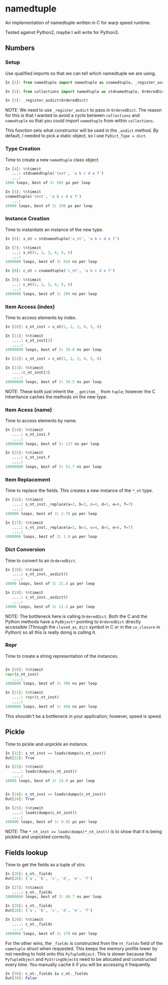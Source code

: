 # namedtuple #


An implementation of namedtuple written in C for warp speed runtime.

Tested against Python2, maybe I will write for Python3.


## Numbers ##

### Setup ###


Use qualified imports so that we can tell which namedtuple we are using.

```python
In [1]: from namedtuple import namedtuple as cnamedtuple, _register_asdict

In [2]: from collections import namedtuple as stdnamedtuple, OrderedDict

In [3]: _register_asdict(OrderedDict)
```

NOTE: We need to use `_register_asdict` to pass in `OrderedDict`. The reason for
this is that I wanted to avoid a cycle between `collections` and `namedtuple` so
that you could import `namedtuple` from within `collections`.

This function sets what constructor will be used in the `_asdict` method. By
default, I needed to pick a static object, so I use `PyDict_Type = dict`.


### Type Creation ###


Time to create a new `namedtuple` class object.

```python
In [4]: %%timeit
   ...: stdnamedtuple('test', 'a b c d e f')
   ...:
1000 loops, best of 3: 505 µs per loop

In [5]: %%timeit
cnamedtuple('test', 'a b c d e f')
   ...:
10000 loops, best of 3: 298 µs per loop

```


### Instance Creation ###


Time to instantiate an instance of the new type.

```python
In [6]: s_nt = stdnamedtuple('s_nt', 'a b c d e f')

In [7]: %%timeit
   ...: s_nt(1, 2, 3, 4, 5, 6)
   ...:
1000000 loops, best of 3: 816 ns per loop

In [8]: c_nt = cnamedtuple('c_nt', 'a b c d e f')

In [9]: %%timeit
   ...: c_nt(1, 2, 3, 4, 5, 6)
   ...:
1000000 loops, best of 3: 294 ns per loop
```


### Item Access \(index\) ###


Time to access elements by index.
```python
In [10]: s_nt_inst = s_nt(1, 2, 3, 4, 5, 6)

In [11]: %%timeit
   ....: s_nt_inst[3]
   ....:
10000000 loops, best of 3: 39.8 ns per loop

In [12]: c_nt_inst = c_nt(1, 2, 3, 4, 5, 6)

In [13]: %%timeit
   ....:c_nt_inst[3]
   ....:
10000000 loops, best of 3: 39.5 ns per loop
```

NOTE: These both just inherit the `__getitem__` from `tuple`; however the C
inheritance caches the methods on the new type.


### Item Acess \(name\) ###


Time to access elements by name.
```python
In [14]: %%timeit
   ....: s_nt_inst.f
   ....:
10000000 loops, best of 3: 117 ns per loop

In [15]: %%timeit
   ....: c_nt_inst.f
   ....:
10000000 loops, best of 3: 51.7 ns per loop
```


### Item Replacement ###


Time to replace the fields. This creates a new instance of the `*_nt` type.

```python
In [16]: %%timeit
   ....: s_nt_inst._replace(a=2, b=3, c=4, d=5, e=6, f=7)
   ....:
100000 loops, best of 3: 2.79 µs per loop

In [17]: %%timeit
   ....: c_nt_inst._replace(a=2, b=3, c=4, d=5, e=6, f=7)
   ....:
1000000 loops, best of 3: 1.6 µs per loop
   ```


### Dict Conversion ###


Time to convert to an `OrderedDict`.

```python
In [18]: %%timeit
   ....: s_nt_inst._asdict()
   ....:
10000 loops, best of 3: 21.8 µs per loop

In [19]: %%timeit
   ....: c_nt_inst._asdict()
   ....:
10000 loops, best of 3: 21.5 µs per loop
```

NOTE: The bottleneck here is calling `OrderedDict`. Both the C and the Python
methods have a `PyObject*` pointing to `OrderedDict` directly accessible
(Through the `closed_as_dict` symbol in C or in the `co_closure` in Python) so
all this is really doing is calling it.


### Repr ###


Time to create a string representation of the instances.

```python

In [20]: %%timeit
repr(s_nt_inst)
   ....:
1000000 loops, best of 3: 780 ns per loop

In [21]: %%timeit
   ....: repr(c_nt_inst)
   ....:
1000000 loops, best of 3: 494 ns per loop
```

This _shouldn't_ be a bottleneck in your application; however, speed is speed.


## Pickle ##

Time to pickle and unpickle an instance.

```python
In [22]: s_nt_inst == loads(dumps(s_nt_inst))
Out[22]: True

In [23]: %%timeit
   ....: loads(dumps(s_nt_inst))
   ....:
10000 loops, best of 3: 24.9 µs per loop


In [24]: c_nt_inst == loads(dumps(c_nt_inst))
Out[24]: True

In [25]: %%timeit
   ....: loads(dumps(c_nt_inst))
   ....:
100000 loops, best of 3: 9.92 µs per loop
```


NOTE: The `*_nt_inst == loads(dumps(*_nt_inst))` is to show that it is being
pickled and unpickled correctly.


## Fields lookup ##


Time to get the fields as a tuple of strs.
```python
In [26]: s_nt._fields
Out[26]: ('a', 'b', 'c', 'd', 'e', 'f')

In [27]: %%timeit
   ....: s_nt._fields
10000000 loops, best of 3: 68.7 ns per loop

In [28]: c_nt._fields
Out[28]: ('a', 'b', 'c', 'd', 'e', 'f')

In [29]: %%timeit
   ....: c_nt._fields
   ....:
1000000 loops, best of 3: 178 ns per loop
   ```


For the other wins, the `_fields` is constructed from the `nt_fieldv` field of
the `nametuple` struct when requested. This keeps the memory profile lower by
not needing to hold onto this `PyTupleObject`. This is slower because the
`PyTupleObject` and `PyStringObject`s need to be allocated and constructed every
time. You manually cache it if you will be accessing it frequently.

```python
In [30]: c_nt._fields is c_nt._fields
Out[30]: False
```
